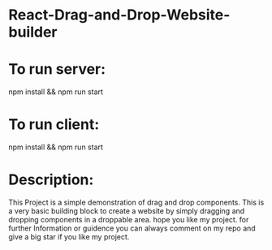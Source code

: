 # React-Drag-and-Drop-Website-builder

# To run server:
npm install &&
npm run start

# To run client:
npm install &&
npm run start

# Description:
This Project is a simple demonstration of drag and drop components. This is a very basic building block to create a website by simply dragging and dropping components in a droppable area. hope you like my project.
for further Information or guidence you can always comment on my repo and give a big star if you like my project.
